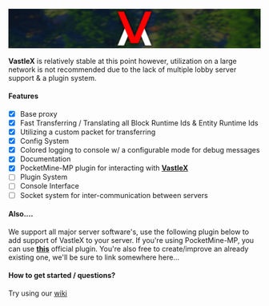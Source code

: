 ![VastleX](/.github/VastleX-Banner.png)
 
**VastleX** is relatively stable at this point however, utilization on a large network is not recommended due to the lack of multiple lobby server support & a plugin system.

#### Features

- [X] Base proxy
- [X] Fast Transferring / Translating all Block Runtime Ids & Entity Runtime Ids
- [X] Utilizing a custom packet for transferring
- [X] Config System
- [X] Colored logging to console w/ a configurable mode for debug messages
- [X] Documentation
- [X] PocketMine-MP plugin for interacting with [**VastleX**](https://github.com/VastleLLC/VastleX-PM)
- [ ] Plugin System
- [ ] Console Interface
- [ ] Socket system for inter-communication between servers

#### Also....
We support all major server software's, use the following plugin
below to add support of VastleX to your server. If you're using
PocketMine-MP, you can use [**this**](https://github.com/VastleLLC/VastleX-PM) official plugin.
You're also free to create/improve an already existing one, we'll be sure to link somewhere here...

#### How to get started / questions?

Try using our [wiki](https://github.com/VastleLLC/VastleX/wiki)

